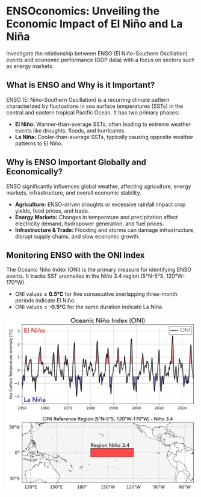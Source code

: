 # ENSOconomics: Unveiling the Economic Impact of El Niño and La Niña
Investigate the relationship between ENSO (El Niño–Southern Oscillation) events and economic performance (GDP data) with a focus on sectors such as energy markets.


## What is ENSO and Why is it Important?
ENSO (El Niño–Southern Oscillation) is a recurring climate pattern characterized by fluctuations in sea surface temperatures (SSTs) in the central and eastern tropical Pacific Ocean. It has two primary phases:

* **El Niño:** Warmer-than-average SSTs, often leading to extreme weather events like droughts, floods, and hurricanes.
* **La Niña:** Cooler-than-average SSTs, typically causing opposite weather patterns to El Niño.

## Why is ENSO Important Globally and Economically?
ENSO significantly influences global weather, affecting agriculture, energy markets, infrastructure, and overall economic stability.

- **Agriculture:** ENSO-driven droughts or excessive rainfall impact crop yields, food prices, and trade.
- **Energy Markets:** Changes in temperature and precipitation affect electricity demand, hydropower generation, and fuel prices.
- **Infrastructure & Trade:** Flooding and storms can damage infrastructure, disrupt supply chains, and slow economic growth.

## Monitoring ENSO with the ONI Index
The Oceanic Niño Index (ONI) is the primary measure for identifying ENSO events. It tracks SST anomalies in the Niño 3.4 region (5°N-5°S, 120°W-170°W).

- ONI values ≥ **0.5°C** for five consecutive overlapping three-month periods indicate El Niño.
- ONI values ≤ **-0.5°C** for the same duration indicate La Niña.


<p align="center">
    <img src="figures/oni_index.png" width="600px">
</p>